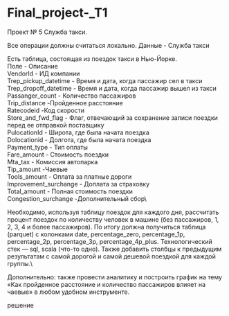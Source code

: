 # Final_project-_T1
Проект № 5
Служба такси.

Все операции должны считаться локально.
Данные - Служба такси 

Есть таблица, состоящая из поездок такси в Нью-Йорке.\
Поле - Описание\
VendorId - ИД компании\
Trep_pickup_datetime - Время и дата, когда пассажир сел в такси\
Trep_dropoff_datetime - Время и дата, когда пассажир вышел из такси\
Passanger_count - Количество пассажиров\
Trip_distance -Пройденное расстояние\
Ratecodeid -Код скорости\
Store_and_fwd_flag - Флаг, отвечающий за сохранение записи поездки перед ее отправкой поставщику\
PulocationId - Широта, где была начата поездка\
Dolocationid - Долгота, где была начата поездка\
Payment_type - Тип оплаты\
Fare_amount - Стоимость поездки\
Mta_tax - Комиссия автопарка\
Tip_amount -Чаевые\
Tools_amount - Оплата за платные дороги\
Improvement_surchange - Доплата за страховку\
Total_amount - Полная стоимость поездки\
Congestion_surchange -Дополнительный сбор\

Необходимо, используя таблицу поездок для каждого дня, рассчитать процент поездок по количеству человек в машине (без пассажиров, 1, 2, 3, 4 и более пассажиров). По итогу должна получиться таблица (parquet) с колонками date, percentage_zero, percentage_1p, percentage_2p, percentage_3p, percentage_4p_plus. Технологический стек — sql, scala (что-то одно). 
Также добавить столбцы к предыдущим результатам с самой дорогой и самой дешевой поездкой для каждой группы.\

Дополнительно: также провести аналитику и построить график на тему «Как пройденное расстояние и количество пассажиров влияет на чаевые» в любом удобном инструменте.

решение

